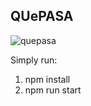 ## QUePASA
<img src="https://media.giphy.com/media/5jYn7zeZbQJMbklzAh/giphy.gif" alt="quepasa" align="center" />

Simply run:
1. npm install
2. npm run start
